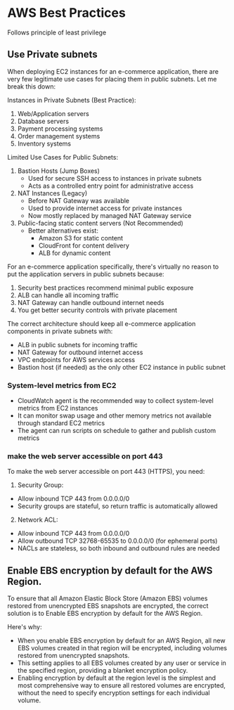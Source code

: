 # AWS Best Practices

Follows principle of least privilege

## Use Private subnets

When deploying EC2 instances for an e-commerce application, there are very few legitimate use cases for placing them in public subnets. Let me break this down:

Instances in Private Subnets (Best Practice):

1. Web/Application servers
2. Database servers
3. Payment processing systems
4. Order management systems
5. Inventory systems

Limited Use Cases for Public Subnets:

1. Bastion Hosts (Jump Boxes)
   * Used for secure SSH access to instances in private subnets
   * Acts as a controlled entry point for administrative access
2. NAT Instances (Legacy)
   * Before NAT Gateway was available
   * Used to provide internet access for private instances
   * Now mostly replaced by managed NAT Gateway service
3. Public-facing static content servers (Not Recommended)
   * Better alternatives exist:
     * Amazon S3 for static content
     * CloudFront for content delivery
     * ALB for dynamic content

For an e-commerce application specifically, there's virtually no reason to put the application servers in public subnets because:

1. Security best practices recommend minimal public exposure
2. ALB can handle all incoming traffic
3. NAT Gateway can handle outbound internet needs
4. You get better security controls with private placement

The correct architecture should keep all e-commerce application components in private subnets with:

* ALB in public subnets for incoming traffic
* NAT Gateway for outbound internet access
* VPC endpoints for AWS services access
* Bastion host (if needed) as the only other EC2 instance in public subnet



### System-level metrics from EC2

* CloudWatch agent is the recommended way to collect system-level metrics from EC2 instances
* It can monitor swap usage and other memory metrics not available through standard EC2 metrics
* The agent can run scripts on schedule to gather and publish custom metrics

### make the web server accessible on port 443&#x20;

To make the web server accessible on port 443 (HTTPS), you need:

1. Security Group:

* Allow inbound TCP 443 from 0.0.0.0/0
* Security groups are stateful, so return traffic is automatically allowed

2. Network ACL:

* Allow inbound TCP 443 from 0.0.0.0/0
* Allow outbound TCP 32768-65535 to 0.0.0.0/0 (for ephemeral ports)
* NACLs are stateless, so both inbound and outbound rules are needed



## &#x20;Enable EBS encryption by default for the AWS Region.

To ensure that all Amazon Elastic Block Store (Amazon EBS) volumes restored from unencrypted EBS snapshots are encrypted, the correct solution is to Enable EBS encryption by default for the AWS Region.

Here's why:

* When you enable EBS encryption by default for an AWS Region, all new EBS volumes created in that region will be encrypted, including volumes restored from unencrypted snapshots.
* This setting applies to all EBS volumes created by any user or service in the specified region, providing a blanket encryption policy.
* Enabling encryption by default at the region level is the simplest and most comprehensive way to ensure all restored volumes are encrypted, without the need to specify encryption settings for each individual volume.
